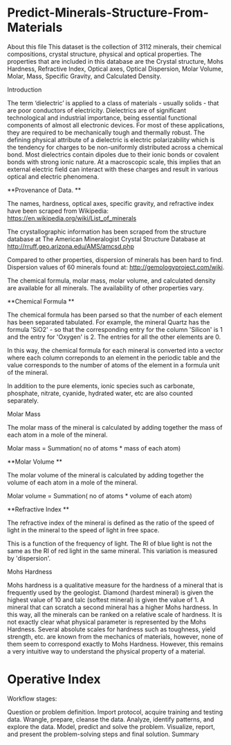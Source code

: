 # Predict-Minerals-Structure-From-Materials
About this file
This dataset is the collection of 3112 minerals, their chemical compositions, crystal structure, physical and optical properties. The properties that are included in this database are the Crystal structure, Mohs Hardness, Refractive Index, Optical axes, Optical Dispersion, Molar Volume, Molar, Mass, Specific Gravity, and Calculated Density.

Introduction

The term ‘dielectric’ is applied to a class of materials - usually solids - that are poor conductors of
electricity. Dielectrics are of significant technological and industrial importance, being essential
functional components of almost all electronic devices. For most of these applications, they are
required to be mechanically tough and thermally robust. The defining physical attribute of a
dielectric is electric polarizability which is the tendency for charges to be non-uniformly
distributed across a chemical bond. Most dielectrics contain dipoles due to their ionic bonds or
covalent bonds with strong ionic nature. At a macroscopic scale, this implies that an external
electric field can interact with these charges and result in various optical and electric phenomena.

**Provenance of Data. **

The names, hardness, optical axes, specific gravity, and refractive index have been scraped from Wikipedia: https://en.wikipedia.org/wiki/List_of_minerals

The crystallographic information has been scraped from the structure database at The American Mineralogist Crystal Structure Database at http://rruff.geo.arizona.edu/AMS/amcsd.php

Compared to other properties, dispersion of minerals has been hard to find. Dispersion values of
60 minerals found at: http://gemologyproject.com/wiki.

The chemical formula, molar mass, molar volume, and calculated density are available for all minerals. The availability of other properties vary.

**Chemical Formula **

The chemical formula has been parsed so that the number of each element has been separated tabulated. For example, the mineral Quartz has the formula 'SiO2' - so that the corresponding entry for the column 'Silicon' is 1 and the entry for 'Oxygen' is 2. The entries for all the other elements are 0.

In this way, the chemical formula for each mineral is converted into a vector where each column correponds to an element in the periodic table and the value corresponds to the number of atoms of the element in a formula unit of the mineral.

In addition to the pure elements, ionic species such as carbonate, phosphate, nitrate, cyanide, hydrated water, etc are also counted separately.

Molar Mass

The molar mass of the mineral is calculated by adding together the mass of each atom in a mole of the mineral.

Molar mass = Summation( no of atoms * mass of each atom)

**Molar Volume **

The molar volume of the mineral is calculated by adding together the volume of each atom in a mole of the mineral.

Molar volume = Summation( no of atoms * volume of each atom)

**Refractive Index **

The refractive index of the mineral is defined as the ratio of the speed of light in the mineral to the speed of light in free space.

This is a function of the frequency of light. The RI of blue light is not the same as the RI of red light in the same mineral. This variation is measured by 'dispersion'.

Mohs Hardness

Mohs hardness is a qualitative measure for the hardness of a mineral that is frequently used by
the geologist. Diamond (hardest mineral) is given the highest value of 10 and talc (softest
mineral) is given the value of 1. A mineral that can scratch a second mineral has a higher Mohs
hardness. In this way, all the minerals can be ranked on a relative scale of hardness. It is not exactly clear what physical parameter is represented by the Mohs Hardness. Several absolute scales for hardness such as toughness, yield strength, etc. are known from the mechanics of materials, however, none of them seem to correspond exactly to Mohs Hardness. However, this remains a very intuitive way to understand the physical property of a material.

# Operative Index
Workflow stages:

Question or problem definition.
Import protocol, acquire training and testing data.
Wrangle, prepare, cleanse the data.
Analyze, identify patterns, and explore the data.
Model, predict and solve the problem.
Visualize, report, and present the problem-solving steps and final solution.
Summary
